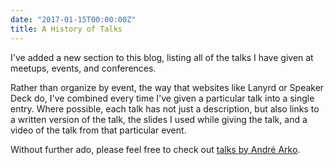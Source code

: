 ```yaml
---
date: "2017-01-15T00:00:00Z"
title: A History of Talks
---
```

I've added a new section to this blog, listing all of the talks I have given at meetups, events, and conferences.

Rather than organize by event, the way that websites like Lanyrd or Speaker Deck do, I've combined every time I've given a particular talk into a single entry. Where possible, each talk has not just a description, but also links to a written version of the talk, the slides I used while giving the talk, and a video of the talk from that particular event.

Without further ado, please feel free to check out [talks by André Arko](/talks/).
